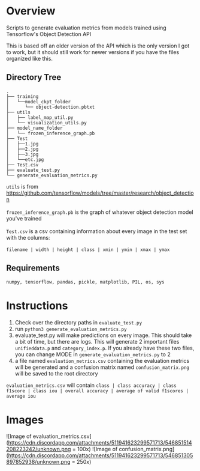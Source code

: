 # Overview
Scripts to generate evaluation metrics from models trained using Tensorflow's Object Detection API

This is based off an older version of the API which is the only version I got to work, but it should still work for newer versions if you have the files organized like this.

## Directory Tree
```
.
├── training
│   └──model_ckpt_folder
│      └── object-detection.pbtxt
├── utils
│   ├── label_map_util.py
│   └── visualization_utils.py
├── model_name_folder
│   └── frozen_inference_graph.pb
├── Test
│   ├──1.jpg
│   ├──2.jpg
│   ├──3.jpg
│   └──etc.jpg
├── Test.csv
├── evaluate_test.py
└── generate_evaluation_metrics.py
```

`utils` is from https://github.com/tensorflow/models/tree/master/research/object_detection<br /><br />
`frozen_inference_graph.pb` is the graph of whatever object detection model you've trained<br /><br />
`Test.csv` is a csv containing information about every image in the test set with the columns:<br /><br />
`filename | width | height | class | xmin | ymin | xmax | ymax`<br />

## Requirements

`numpy, tensorflow, pandas, pickle, matplotlib, PIL, os, sys`

# Instructions
1. Check over the directory paths in `evaluate_test.py`<br />
2. run `python3 generate_evaluation_metrics.py`<br />
3. evaluate_test.py will make predictions on every image. This should take a bit of time, but there are logs. This will generate 2 important files `unifieddata.p` and `category_index.p`. If you already have these two files, you can change MODE in `generate_evaluation_metrics.py` to 2<br />
4. a file named `evaluation_metrics.csv` containing the evaluation metrics will be generated and a confusion matrix named `confusion_matrix.png` will be saved to the root directory<br />

`evaluation_metrics.csv` will contain 
`class | class accuracy | class f1score | class iou | overall accuracy | average of valid f1scores | average iou`

# Images
![Image of evaluation_metrics.csv](https://cdn.discordapp.com/attachments/511941623299571713/546851514208223242/unknown.png = 100x)
![Image of confusion_matrix.png](https://cdn.discordapp.com/attachments/511941623299571713/546851305897852938/unknown.png = 250x)




